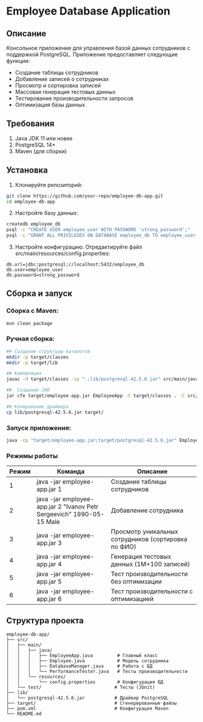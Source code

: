 # Employee Database Application
## Описание
Консольное приложение для управления базой данных сотрудников с поддержкой PostgreSQL. Приложение предоставляет следующие функции:
- Создание таблицы сотрудников
- Добавление записей о сотрудниках
- Просмотр и сортировка записей
- Массовая генерация тестовых данных
- Тестирование производительности запросов
- Оптимизация базы данных

## Требования
1. Java JDK 11 или новее
2. PostgreSQL 14+
3. Maven (для сборки)

## Установка
1. Клонируйте репозиторий:

```bash
git clone https://github.com/your-repo/employee-db-app.git
cd employee-db-app
```
2. Настройте базу данных:

```bash
createdb employee_db
psql -c "CREATE USER employee_user WITH PASSWORD 'strong_password';"
psql -c "GRANT ALL PRIVILEGES ON DATABASE employee_db TO employee_user;"
```
3. Настройте конфигурацию: 
Отредактируйте файл src/main/resources/config.properties:

```properties
db.url=jdbc:postgresql://localhost:5432/employee_db
db.user=employee_user
db.password=strong_password
```
## Сборка и запуск
### Сборка с Maven:
```bash
mvn clean package
```
### Ручная сборка:
```bash
## Создание структуры каталогов
mkdir -p target/classes
mkdir -p target/lib

## Компиляция
javac -d target/classes -cp ".;lib/postgresql-42.5.6.jar" src/main/java/*.java

##  Создание JAR
jar cfe target/employee-app.jar EmployeeApp -C target/classes . -C src/main/resources .

## Копирование драйвера
cp lib/postgresql-42.5.6.jar target/
```
### Запуск приложения:
```bash
java -cp "target/employee-app.jar;target/postgresql-42.5.6.jar" EmployeeApp <режим> [аргументы]
```
### Режимы работы
| Режим | 	Команда                                                               | Описание                                            |
|-------|------------------------------------------------------------------------|-----------------------------------------------------|
| 1	    | java -jar employee-app.jar 1	                                          | Создание таблицы сотрудников                        |
| 2	    | java -jar employee-app.jar 2 "Ivanov Petr Sergeevich" 1990-05-15 Male	 | Добавление сотрудника                               |
| 3	    | java -jar employee-app.jar 3	                                          | Просмотр уникальных сотрудников (сортировка по ФИО) |
| 4	    | java -jar employee-app.jar 4	                                          | Генерация тестовых данных (1M+100 записей)          |
| 5	    | java -jar employee-app.jar 5	                                          | Тест производительности без оптимизации             |
| 6	    | java -jar employee-app.jar 6	                                          | Тест производительности с оптимизацией              |

## Структура проекта
```text
employee-db-app/
├── src/
│   ├── main/
│   │   ├── java/
│   │   │   ├── EmployeeApp.java         # Главный класс
│   │   │   ├── Employee.java            # Модель сотрудника
│   │   │   ├── DatabaseManager.java     # Работа с БД
│   │   │   └── PerformanceTester.java   # Тесты производительности
│   │   └── resources/
│   │       └── config.properties        # Конфигурация БД
│   └── test/                           # Тесты (JUnit)
├── lib/
│   └── postgresql-42.5.6.jar           # Драйвер PostgreSQL
├── target/                             # Сгенерированные файлы
├── pom.xml                             # Конфигурация Maven
└── README.md
```  